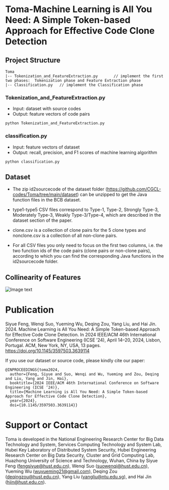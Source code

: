 # Toma-Machine Learning is All You Need: A Simple Token-based Approach for Effective Code Clone Detection

## Project Structure  
  
```shell  
Toma  
|-- Tokenization_and_FeatureExtraction.py     	// implement the first two phases:  Tokenization phase and Feature Extraction phase
|-- Classification.py   // implement the Classification phase  
```

### Tokenization_and_FeatureExtraction.py
- Input: dataset with source codes
- Output: feature vectors of code pairs 
```
python Tokenization_and_FeatureExtraction.py
```

### classification.py
- Input: feature vectors of dataset
- Output: recall, precision, and F1 scores of machine learning algorithm
```
python classification.py
```

## Dataset

- The zip id2sourcecode of the dataset folder (https://github.com/CGCL-codes/Toma/tree/main/dataset) can be unzipped to get the Java function files in the BCB dataset. 

- type1-type5 CSV files correspond to Type-1, Type-2, Strongly Type-3, Moderately Type-3, Weakly Type-3/Type-4, which are described in the dataset section of the paper.

- clone.csv is a collection of clone pairs for the 5 clone types and nonclone.csv is a collection of all non-clone pairs. 

- For all CSV files you only need to focus on the first two columns, i.e. the two function ids of the code pairs (clone pairs or non-clone pairs), according to which you can find the corresponding Java functions in the id2sourcecode folder.


## Collinearity of Features

![Image text](https://github.com/TomaCodes/Toma/blob/main/collinearity.jpg)


# Publication
Siyue Feng, Wenqi Suo, Yueming Wu, Deqing Zou, Yang Liu, and Hai Jin. 2024. Machine Learning is All You Need: A Simple Token-based Approach for Effective Code Clone Detection. In 2024 IEEE/ACM 46th International Conference on Software Engineering (ICSE ’24), April 14–20, 2024, Lisbon, Portugal. ACM, New York, NY, USA, 13 pages. https://doi.org/10.1145/3597503.3639114

If you use our dataset or source code, please kindly cite our paper:
```
@INPROCEEDINGS{toma2024,
  author={Feng, Siyue and Suo, Wenqi and Wu, Yueming and Zou, Deqing and Liu, Yang and Jin, Hai},
  booktitle={2024 IEEE/ACM 46th International Conference on Software Engineering (ICSE ’24)}, 
  title={Machine Learning is All You Need: A Simple Token-based Approach for Effective Code Clone Detection}, 
  year={2024},
  doi={10.1145/3597503.3639114}}
```

# Support or Contact
Toma is developed in the National Engineering Research Center for Big Data Technology and System, Services Computing Technology and System Lab, Hubei Key Laboratory of Distributed System Security, Hubei Engineering Research Center on Big Data Security, Cluster and Grid Computing Lab, Huazhong University of Science and Technology, Wuhan, China by Siyue Feng (fengsiyue@hust.edu.cn), Wenqi Suo (suowenqi@hust.edu.cn), Yueming Wu (wuyueming21@gmail.com), Deqing Zou (deqingzou@hust.edu.cn), Yang Liu (yangliu@ntu.edu.sg), and Hai Jin (hjin@hust.edu.cn).
